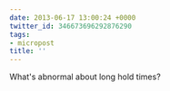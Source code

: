 ```yaml
---
date: 2013-06-17 13:00:24 +0000
twitter_id: 346673696292876290
tags:
- micropost
title: ''
---
```


What's abnormal about long hold times?
